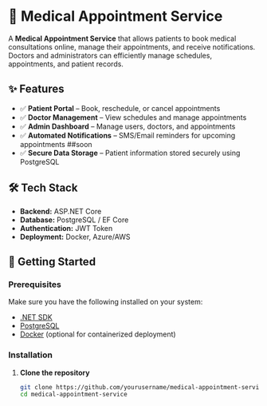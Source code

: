 # 🏥 Medical Appointment Service

A **Medical Appointment Service** that allows patients to book medical consultations online, manage their appointments, and receive notifications. Doctors and administrators can efficiently manage schedules, appointments, and patient records.

## ✨ Features

- ✅ **Patient Portal** – Book, reschedule, or cancel appointments
- ✅ **Doctor Management** – View schedules and manage appointments
- ✅ **Admin Dashboard** – Manage users, doctors, and appointments
- ✅ **Automated Notifications** – SMS/Email reminders for upcoming appointments ##soon
- ✅ **Secure Data Storage** – Patient information stored securely using PostgreSQL

## 🛠️ Tech Stack

- **Backend:** ASP.NET Core
- **Database:** PostgreSQL / EF Core
- **Authentication:** JWT Token
- **Deployment:** Docker, Azure/AWS

## 🚀 Getting Started

### Prerequisites

Make sure you have the following installed on your system:

- [.NET SDK](https://dotnet.microsoft.com/)
- [PostgreSQL](https://www.postgresql.org/)
- [Docker](https://www.docker.com/) (optional for containerized deployment)

### Installation

1. **Clone the repository**  
   ```bash
   git clone https://github.com/yourusername/medical-appointment-service.git
   cd medical-appointment-service

